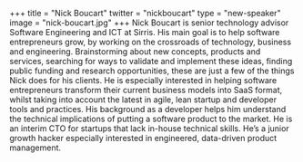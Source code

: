 +++
title = "Nick Boucart"
twitter = "nickboucart"
type = "new-speaker"
image = "nick-boucart.jpg"
+++
Nick Boucart is senior technology advisor Software Engineering and ICT at Sirris.
His main goal is to help software entrepreneurs grow, by working on the crossroads of technology, business and engineering. Brainstorming about new concepts, products and services, searching for ways to validate and implement these ideas, finding public funding and research opportunities, these are just a few of the things Nick does for his clients.
He is especially interested in helping software entrepreneurs transform their current business models into SaaS format, whilst taking into account the latest in agile, lean startup and developer tools and practices.
His background as a developer helps him understand the technical implications of putting a software product to the market. He is an interim CTO for startups that lack in-house technical skills. He’s a junior growth hacker especially interested in engineered, data-driven product management. 